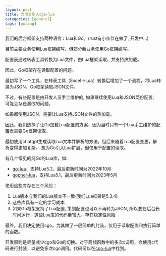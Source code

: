 ```yaml
---
layout: post
title: 为项目引入cgo-lua
categories: [general]
tags: [golang]
---
```


我们的后台框架支持两种语言：Lua和Go。(rust有小伙伴在做了, 开发中...)

目前主要业务使用Lua框架编写，但部分新业务使用Go框架编写。

配置表通过转表工具转换为Lua文件，由Lua框架读取，并支持热加载。

因此，Go框架存在读取配置的问题。

最初写了一个工具，在转表工具（Excel->Lua）转换后增加了一个流程，将Lua转换为JSON，Go框架读取JSON文件。

不过，有些配置是由开发人员手工维护的, 如果继续使用Lua和JSON两份配置，可能会存在漏改的问题。

如果都使用JSON，需要让Lua支持JSON文件的热加载。

因此，我们选择了让Go加载Lua配置的方案，因为当时只有一个Lua手工维护的配置表需要Go框架读取。

最初使用chatgpt生成读取Lua文本并解析的方法。但后来随着Lua配置变更，解析变得更加复杂。 想为Go引入Lua扩展，但仅用于配置的读取。

有几个常见的纯Go的Lua库，如:

* [go-lua](https://github.com/Shopify/go-lua)，支持Lua5.2，最后更新时间为2022年10月
* [gopher-lua](https://github.com/yuin/gopher-lua)，支持Lua5.1，最后更新时间为2023年5月

使用这些库存在三个风险：

1. Lua版本与我们的Lua版本不一致(我们Lua框架是5.3.4)
1. 这些库具有一定的学习成本
1. 如果Go框架支持了Lua配置, 策划配置也可以不再转为JSON, 所以要在后台长时间运行，这些Lua库的代码量较大，存在稳定性风险

最终，我们决定使用cgo，为其做了一层简单的封装，仅用于读取配置和执行简单的函数。

开发原则是尽量减少cgo和Go的切换。对于高频函数中的多次c调用，会使用c代码进行封装，以避免多次cgo调用。代码可以在[cgo-lua](https://github.com/dpull/cgo-lua)中找到。

